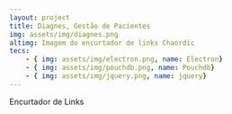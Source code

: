 ```yaml
---
layout: project
title: Diagnes, Gestão de Pacientes
img: assets/img/diagnes.png
altimg: Imagem do encurtador de links Chaordic
tecs: 
    - { img: assets/img/electron.png, name: Electron}
    - { img: assets/img/pouchdb.png, name: Pouchdb}
    - { img: assets/img/jquery.png, name: jquery}
---
```

Encurtador de Links